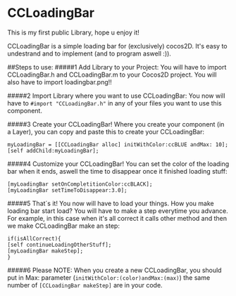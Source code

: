 CCLoadingBar
============

This is my first public Library, hope u enjoy it!

CCLoadingBar is a simple loading bar for (exclusively) cocos2D. It's easy to undestrand and to implement (and to program aswell :)).

##Steps to use:
#####1 Add Library to your Project:
You will have to import CCLoadingBar.h and CCLoadingBar.m to your Cocos2D project. You will also have to import loadingbar.png!!

#####2 Import Library where you want to use CCLoadingBar:
You now will have to `#import "CCLoadingBar.h"` in any of your files you want to use this component.

#####3 Create your CCLoadingBar!
Where you create your component (in a Layer), you can copy and paste this to create your CCLoadingBar:
```
myLoadingBar = [[CCLoadingBar alloc] initWithColor:ccBLUE andMax: 10];
[self addChild:myLoadingBar];
```
#####4 Customize your CCLoadingBar!
You can set the color of the loading bar when it ends, aswell the time to disappear once it finished loading stuff:
```
[myLoadingBar setOnCompletitionColor:ccBLACK];
[myLoadingBar setTimeToDisappear:3.0];
```
#####5 That´s it! 
You now will have to load your things. How you make loading bar start load? You will have to make a step everytime you advance. For example, in this case when it's all correct it calls other method and then we make CCLoadingBar make an step:
```
if(isAllCorrect){
[self continueLoadingOtherStuff];
[myLoadingBar makeStep];
}
```
#####6 Please NOTE:
When you create a new CCLoadingBar, you should put in Max: parameter (`initWithColor:(color)andMax:(max)`) the same number of `[CCLoadingBar makeStep]` are in your code.
